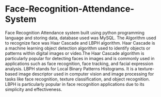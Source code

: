 # Face-Recognition-Attendance-System
Face Recognition Attendance system built using python programming language and storing data, database used was MySQL. The Algorithm used to recognize face was Haar Cascade and  LBPH algorithm.
Haar Cascade is a machine learning object detection algorithm used to identify objects or patterns within digital images or video.The Haar Cascade algorithm is particularly popular for detecting faces in images and is commonly used in applications such as face recognition, face tracking, and facial expression analysis.
LBPH stands for Local Binary Patterns Histograms. It is a texture-based image descriptor used in computer vision and image processing for tasks like face recognition, texture classification, and object recognition. LBPH is particularly popular in face recognition applications due to its simplicity and effectiveness.
